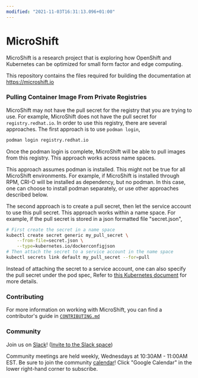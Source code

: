 ```yaml
---
modified: "2021-11-03T16:31:13.096+01:00"
---
```


# MicroShift

MicroShift is a research project that is exploring how OpenShift and Kubernetes can be optimized for small form factor and edge computing.

This repository contains the files required for building the documentation at <https://microshift.io>

### Pulling Container Image From Private Registries

MicroShift may not have the pull secret for the registry that you are trying to use. For example, MicroShift does not have the pull secret for `registry.redhat.io`. In order to use this registry, there are several approaches. The first approach is to use `podman login`,

```sh
podman login registry.redhat.io
```

Once the podman login is complete, MicroShift will be able to pull images from this registry. This approach works across name spaces.

This approach assumes podman is installed. This might not be true for all MicroShift environments. For example, if MicroShift is installed through RPM, CRI-O will be installed as dependency, but no podman. In this case, one can choose to install podman separately, or use other approaches described below.

The second approach is to create a pull secret, then let the service account to use this pull secret. This approach works within a name space. For example, if the pull secret is stored in a json formatted file "secret.json",

```sh
# First create the secret in a name space
kubectl create secret generic my_pull_secret \
    --from-file=secret.json \
    --type=kubernetes.io/dockerconfigjson
# Then attach the secret to a service account in the name space
kubectl secrets link default my_pull_secret --for=pull
```

Instead of attaching the secret to a service account, one can also specify the pull secret under the pod spec, Refer to [this Kubernetes document](https://kubernetes.io/docs/tasks/configure-pod-container/pull-image-private-registry/) for more details.

### Contributing

For more information on working with MicroShift, you can find a contributor's guide in [`CONTRIBUTING.md`](./CONTRIBUTING.md)

### Community

Join us on [Slack](https://microshift.slack.com)! ([Invite to the Slack space](https://join.slack.com/t/microshift/shared_invite/zt-uxncbjbl-XOjueb1ShNP7xfByDxNaaA))

Community meetings are held weekly, Wednesdays at 10:30AM - 11:00AM EST. Be sure to join the community [calendar](https://calendar.google.com/calendar/embed?src=nj6l882mfe4d2g9nr1h7avgrcs%40group.calendar.google.com&ctz=America%2FChicago)! Click "Google Calendar" in the lower right-hand corner to subscribe.
